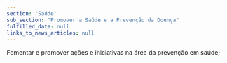 ```yaml
---
section: 'Saúde'
sub_section: "Promover a Saúde e a Prevenção da Doença"
fulfilled_date: null
links_to_news_articles: null
---
```


Fomentar e promover ações e iniciativas na área da prevenção em saúde;